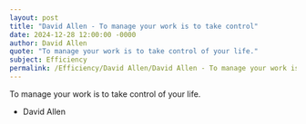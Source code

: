 ```yaml
---
layout: post
title: "David Allen - To manage your work is to take control"
date: 2024-12-28 12:00:00 -0000
author: David Allen
quote: "To manage your work is to take control of your life."
subject: Efficiency
permalink: /Efficiency/David Allen/David Allen - To manage your work is to take control
---
```


To manage your work is to take control of your life.

- David Allen
